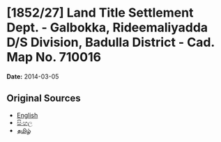 # [1852/27] Land Title Settlement Dept. - Galbokka, Rideemaliyadda D/S Division, Badulla District - Cad. Map No. 710016

**Date:** 2014-03-05

## Original Sources

- [English](https://documents.gov.lk/view/extra-gazettes/2014/3/1852-27_E.pdf)
- [සිංහල](https://documents.gov.lk/view/extra-gazettes/2014/3/1852-27_S.pdf)
- [தமிழ்](https://documents.gov.lk/view/extra-gazettes/2014/3/1852-27_T.pdf)
